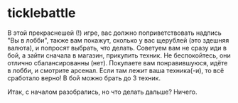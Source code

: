 # ticklebattle
В этой прекраснешей (!) игре, вас должно поприветствовать надпись "Вы в лобби", также вам покажут, сколько у вас щерублей (это здешняя валюта), и попросят выбрать, что делать. Советуем вам не сразу иди в бой, а зайти сначала в магазин, прикупить техник. Не беспокойтесь, они отлично сбалансированны (нет). Покупаете вам понравившуюся, идёте в лобби, и смотрите арсенал. Если там лежит ваша техника(-и), то всё сработало верно! В бой можно брать до 3 техник. 

Итак, с началом разобрались, но что делать дальше? Ничего.
